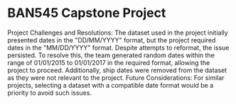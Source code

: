 # BAN545 Capstone Project
Project Challenges and Resolutions:
The dataset used in the project initially presented dates in the "DD/MM/YYYY" format, but the project required dates in the "MM/DD/YYYY" format. Despite attempts to reformat, the issue persisted.
To resolve this, the team generated random dates within the range of 01/01/2015 to 01/01/2017 in the required format, allowing the project to proceed.
Additionally, ship dates were removed from the dataset as they were not relevant to the project.
Future Considerations:
For similar projects, selecting a dataset with a compatible date format would be a priority to avoid such issues.
